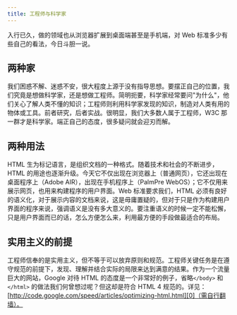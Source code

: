 ```yaml
---
title: 工程师与科学家
---
```

入行已久，做的领域也从浏览器扩展到桌面端甚至是手机端，对 Web 标准多少有些自己的看法，今日斗胆一说。

## 两种家

我们困惑不解、迷惑不安，很大程度上源于没有指导思想。要摆正自己的位置，我们究竟是想做科学家，还是想做工程师。简明扼要，科学家经常要问"为什么"，他们关心了解人类不懂的知识；工程师则利用科学家发现的知识，制造对人类有用的物体或工具。前者研究，后者实战。很明显，我们大多数人属于工程师，W3C 那一群才是科学家。端正自己的态度，很多疑问就会迎刃而解。

## 两种用法

HTML 生为标记语言，是组织文档的一种格式。随着技术和社会的不断进步，HTML 的用途也逐渐升级。今天它不仅出现在浏览器上（普通网页），它还出现在桌面程序上（Adobe AIR），出现在手机程序上（PalmPre WebOS）；它不仅用来展示网页，也用来构建程序的用户界面。Web 标准要求我们，HTML 必须有良好的语义化，对于展示内容的文档来说，这是毋庸置疑的，但对于只是作为构建用户界面的程序来说，强调语义是没有多大意义的。要注重语义的时候一定不能松懈，只是用户界面而已的话，怎么方便怎么来，利用最方便的手段做最适合的布局。

## 实用主义的前提

工程师信奉的是实用主义，但不等于可以放弃原则和规范。工程师关键任务是在遵守规范的前提下，发现、理解并结合实际的局限来达到满意的结果。作为一个流量巨大的网站，Google 对待 HTML 的态度是一个非常好的例子，省略`</body>` 和 `</html>` 的做法我们何曾想过呢？但这却是符合 HTML 4 规范的。详见： [http://code.google.com/speed/articles/optimizing-html.html][0]（需自行翻墙）。

[0]: http://code.google.com/speed/articles/optimizing-html.html
